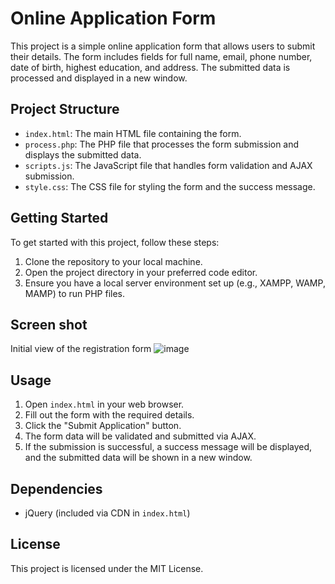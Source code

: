 # Online Application Form

This project is a simple online application form that allows users to submit their details. The form includes fields for full name, email, phone number, date of birth, highest education, and address. The submitted data is processed and displayed in a new window.

## Project Structure

- `index.html`: The main HTML file containing the form.
- `process.php`: The PHP file that processes the form submission and displays the submitted data.
- `scripts.js`: The JavaScript file that handles form validation and AJAX submission.
- `style.css`: The CSS file for styling the form and the success message.

## Getting Started

To get started with this project, follow these steps:

1. Clone the repository to your local machine.
2. Open the project directory in your preferred code editor.
3. Ensure you have a local server environment set up (e.g., XAMPP, WAMP, MAMP) to run PHP files.

## Screen shot
Initial view of the registration form
![image](https://github.com/user-attachments/assets/47fe0e98-ed3d-4279-bca2-e301568d769b)


## Usage

1. Open `index.html` in your web browser.
2. Fill out the form with the required details.
3. Click the "Submit Application" button.
4. The form data will be validated and submitted via AJAX.
5. If the submission is successful, a success message will be displayed, and the submitted data will be shown in a new window.

## Dependencies

- jQuery (included via CDN in `index.html`)

## License

This project is licensed under the MIT License.
